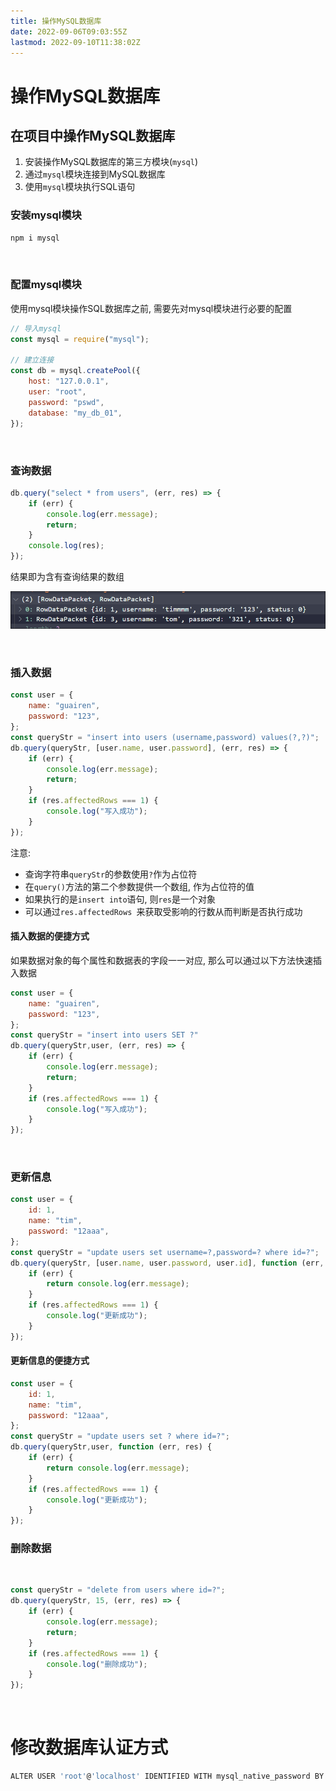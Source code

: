 ```yaml
---
title: 操作MySQL数据库
date: 2022-09-06T09:03:55Z
lastmod: 2022-09-10T11:38:02Z
---
```


# 操作MySQL数据库

## 在项目中操作MySQL数据库

1. 安装操作MySQL数据库的第三方模块(`mysql`)
2. 通过`mysql`模块连接到MySQL数据库
3. 使用`mysql`模块执行SQL语句

### 安装mysql模块

```sql
npm i mysql
```

‍

### 配置mysql模块

使用mysql模块操作SQL数据库之前, 需要先对mysql模块进行必要的配置

```js
// 导入mysql
const mysql = require("mysql");

// 建立连接
const db = mysql.createPool({
    host: "127.0.0.1",
    user: "root",
    password: "pswd",
    database: "my_db_01",
});
```

‍

### 查询数据

```js
db.query("select * from users", (err, res) => {
    if (err) {
        console.log(err.message);
        return;
    }
    console.log(res);
});
```

结果即为含有查询结果的数组

![Snipaste_2022-09-05_14-37-43](assets/Snipaste_2022-09-05_14-37-43-20220905143756-h24psyp.png)​

‍

### 插入数据

```js
const user = {
    name: "guairen",
    password: "123",
};
const queryStr = "insert into users (username,password) values(?,?)";
db.query(queryStr, [user.name, user.password], (err, res) => {
    if (err) {
        console.log(err.message);
        return;
    }
    if (res.affectedRows === 1) {
        console.log("写入成功");
    }
});
```

注意:

* 查询字符串`queryStr`的参数使用`?`作为占位符
* 在`query()`方法的第二个参数提供一个数组, 作为占位符的值
* 如果执行的是`insert into`语句, 则`res`是一个对象
* 可以通过`res.affectedRows ​`来获取受影响的行数从而判断是否执行成功

#### 插入数据的便捷方式

如果数据对象的每个属性和数据表的字段一一对应, 那么可以通过以下方法快速插入数据

```js
const user = {
    name: "guairen",
    password: "123",
};
const queryStr = "insert into users SET ?"
db.query(queryStr,user, (err, res) => {
    if (err) {
        console.log(err.message);
        return;
    }
    if (res.affectedRows === 1) {
        console.log("写入成功");
    }
});

```

‍

### 更新信息

```js
const user = {
    id: 1,
    name: "tim",
    password: "12aaa",
};
const queryStr = "update users set username=?,password=? where id=?";
db.query(queryStr, [user.name, user.password, user.id], function (err, res) {
    if (err) {
        return console.log(err.message);
    }
    if (res.affectedRows === 1) {
        console.log("更新成功");
    }
});
```

#### 更新信息的便捷方式

```js
const user = {
    id: 1,
    name: "tim",
    password: "12aaa",
};
const queryStr = "update users set ? where id=?";
db.query(queryStr,user, function (err, res) {
    if (err) {
        return console.log(err.message);
    }
    if (res.affectedRows === 1) {
        console.log("更新成功");
    }
});

```

### 删除数据

‍

```js
const queryStr = "delete from users where id=?";
db.query(queryStr, 15, (err, res) => {
    if (err) {
        console.log(err.message);
        return;
    }
    if (res.affectedRows === 1) {
        console.log("删除成功");
    }
});
```

‍

# 修改数据库认证方式

```js
ALTER USER 'root'@'localhost' IDENTIFIED WITH mysql_native_password BY '123456';
```

‍
